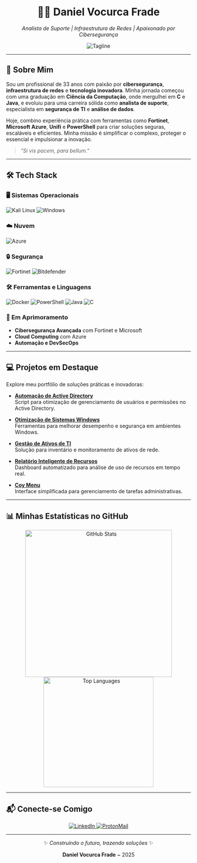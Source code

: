 <div align="center">
  <h1>👨‍💻 Daniel Vocurca Frade</h1>
  <p><em>Analista de Suporte | Infraestrutura de Redes | Apaixonado por Cibersegurança</em></p>
  <img src="https://img.shields.io/badge/-Explorando%20o%20futuro%20da%20tecnologia-1E1E2E?style=flat-square" alt="Tagline">
</div>

---

## 🚀 Sobre Mim

Sou um profissional de 33 anos com paixão por **cibersegurança**, **infraestrutura de redes** e **tecnologia inovadora**. Minha jornada começou com uma graduação em **Ciência da Computação**, onde mergulhei em **C** e **Java**, e evoluiu para uma carreira sólida como **analista de suporte**, especialista em **segurança de TI** e **análise de dados**.

Hoje, combino experiência prática com ferramentas como **Fortinet**, **Microsoft Azure**, **Unifi** e **PowerShell** para criar soluções seguras, escaláveis e eficientes. Minha missão é simplificar o complexo, proteger o essencial e impulsionar a inovação.

> *"Si vis pacem, para bellum."*

---

## 🛠 Tech Stack

### 🖥️ Sistemas Operacionais
![Kali Linux](https://img.shields.io/badge/Kali_Linux-557C94?style=flat-square&logo=kalilinux&logoColor=white)
![Windows](https://img.shields.io/badge/Windows-0078D6?style=flat-square&logo=windows&logoColor=white)

### ☁️ Nuvem
![Azure](https://img.shields.io/badge/Azure-0089D6?style=flat-square&logo=microsoftazure&logoColor=white)

### 🔒 Segurança
![Fortinet](https://img.shields.io/badge/Fortinet-EE3124?style=flat-square&logo=fortinet&logoColor=white)
![Bitdefender](https://img.shields.io/badge/Bitdefender-00A1E0?style=flat-square&logo=bitdefender&logoColor=white)

### 🛠️ Ferramentas e Linguagens
![Docker](https://img.shields.io/badge/Docker-2CA5E0?style=flat-square&logo=docker&logoColor=white)
![PowerShell](https://img.shields.io/badge/PowerShell-5391FE?style=flat-square&logo=powershell&logoColor=white)
![Java](https://img.shields.io/badge/Java-007396?style=flat-square&logo=java&logoColor=white)
![C](https://img.shields.io/badge/C-A8B9CC?style=flat-square&logo=c&logoColor=black)

### 🌱 Em Aprimoramento
- **Cibersegurança Avançada** com Fortinet e Microsoft
- **Cloud Computing** com Azure
- **Automação e DevSecOps**

---

## 💻 Projetos em Destaque

Explore meu portfólio de soluções práticas e inovadoras:

- **[Automação de Active Directory](https://github.com/danielfrade/ad)**  
  Script para otimização de gerenciamento de usuários e permissões no Active Directory.

- **[Otimização de Sistemas Windows](https://github.com/danielfrade/windows)**  
  Ferramentas para melhorar desempenho e segurança em ambientes Windows.

- **[Gestão de Ativos de TI](https://github.com/danielfrade/gestaoativo)**  
  Solução para inventário e monitoramento de ativos de rede.

- **[Relatório Inteligente de Recursos](https://github.com/danielfrade/resource)**  
  Dashboard automatizado para análise de uso de recursos em tempo real.

- **[Coy Menu](https://github.com/danielfrade/coymenu)**  
  Interface simplificada para gerenciamento de tarefas administrativas.

---

## 📊 Minhas Estatísticas no GitHub

<div align="center">
  <img src="https://github-readme-stats.vercel.app/api?username=danielfrade&show_icons=true&theme=radical" alt="GitHub Stats" width="400"/>
  <img src="https://github-readme-stats.vercel.app/api/top-langs/?username=danielfrade&layout=compact&theme=radical" alt="Top Languages" width="300"/>
</div>

---

## 📬 Conecte-se Comigo

<div align="center">
  <a href="https://www.linkedin.com/in/vocurca">
    <img src="https://img.shields.io/badge/LinkedIn-0077B5?style=flat-square&logo=linkedin&logoColor=white" alt="LinkedIn">
  </a>
  <a href="mailto:vocurca@pm.me">
    <img src="https://img.shields.io/badge/ProtonMail-8B89CC?style=flat-square&logo=protonmail&logoColor=white" alt="ProtonMail">
  </a>
</div>

---

<div align="center">
  <p>✨ <em>Construindo o futuro, trazendo soluções</em> ✨</p>
  <p><strong>Daniel Vocurca Frade</strong> ~ 2025</p>
</div>
